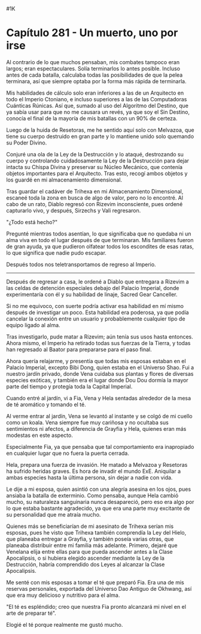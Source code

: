 
#1K 

# Capítulo 281 - Un muerto, uno por irse


Al contrario de lo que muchos pensaban, mis combates tampoco eran largos; eran espectaculares. Solía ​​terminarlos lo antes posible. Incluso antes de cada batalla, calculaba todas las posibilidades de que la pelea terminara, así que siempre optaba por la forma más rápida de terminarla.

Mis habilidades de cálculo solo eran inferiores a las de un Arquitecto en todo el Imperio Ctoniano, e incluso superiores a las de las Computadoras Cuánticas Rúnicas. Así que, sumado al uso del Algoritmo del Destino, que ya sabía usar para que no me causara un revés, ya que soy el Sin Destino, conocía el final de la mayoría de mis batallas con un 90% de certeza.

Luego de la huida de Resetoras, me he sentido aquí solo con Melvazoa, que tiene su cuerpo destruido en gran parte y lo mantiene unido solo quemando su Poder Divino.

Conjuré una ola de la Ley de la Destrucción y lo ataqué, destrozando su cuerpo y controlando cuidadosamente la Ley de la Destrucción para dejar intacta su Chispa Divina y preservar su Núcleo Mecánico, que contenía objetos importantes para el Arquitecto. Tras esto, recogí ambos objetos y los guardé en mi almacenamiento dimensional.

Tras guardar el cadáver de Trihexa en mi Almacenamiento Dimensional, escaneé toda la zona en busca de algo de valor, pero no lo encontré. Al cabo de un rato, Diablo regresó con Rizevim inconsciente, pues ordené capturarlo vivo, y después, Sirzechs y Vali regresaron.

"¿Todo está hecho?"

Pregunté mientras todos asentían, lo que significaba que no quedaba ni un alma viva en todo el lugar después de que terminaran. Mis familiares fueron de gran ayuda, ya que pudieron olfatear todos los escondites de esas ratas, lo que significa que nadie pudo escapar.

Después todos nos teletransportamos de regreso al Imperio.

***

Después de regresar a casa, le ordené a Diablo que entregara a Rizevim a las celdas de detención especiales debajo del Palacio Imperial, donde experimentaría con él y su habilidad de linaje, Sacred Gear Canceller.

Si no me equivoco, con suerte podría activar esa habilidad en mí mismo después de investigar un poco. Esta habilidad era poderosa, ya que podía cancelar la conexión entre un usuario y probablemente cualquier tipo de equipo ligado al alma.

Tras investigarlo, pude matar a Rizevim; aún tenía sus usos hasta entonces. Ahora mismo, el Imperio ha retirado todas sus fuerzas de la Tierra, y todas han regresado al Baator para prepararse para el paso final.

Ahora quería relajarme, y presentía que todas mis esposas estaban en el Palacio Imperial, excepto Bibi Dong, quien estaba en el Universo Shao. Fui a nuestro jardín privado, donde Vena cuidaba sus plantas y flores de diversas especies exóticas, y también era el lugar donde Dou Dou dormía la mayor parte del tiempo y protegía toda la Capital Imperial.

Cuando entré al jardín, vi a Fia, Vena y Hela sentadas alrededor de la mesa de té aromático y tomando el té.

Al verme entrar al jardín, Vena se levantó al instante y se colgó de mi cuello como un koala. Vena siempre fue muy cariñosa y no ocultaba sus sentimientos ni afectos, a diferencia de Grayfia y Hela, quienes eran más modestas en este aspecto.

Especialmente Fia, ya que pensaba que tal comportamiento era inapropiado en cualquier lugar que no fuera la puerta cerrada.

Hela, prepara una fuerza de invasión. He matado a Melvazoa y Resetoras ha sufrido heridas graves. Es hora de invadir el mundo ExE. Aniquilar a ambas especies hasta la última persona, sin dejar a nadie con vida.

Le dije a mi esposa, quien asintió con una alegría asesina en los ojos, pues ansiaba la batalla de exterminio. Como pensaba, aunque Hela cambió mucho, su naturaleza sanguinaria nunca desapareció, pero eso era algo por lo que estaba bastante agradecido, ya que era una parte muy excitante de su personalidad que me atraía mucho.

Quienes más se beneficiarían de mi asesinato de Trihexa serían mis esposas, pues he visto que Trihexa también comprendía la Ley del Hielo, que planeaba entregar a Grayfia, y también poseía varias otras, que planeaba distribuir entre mi familia más adelante. Primero, dejaré que Venelana elija entre ellas para que pueda ascender antes a la Clase Apocalipsis, o si hubiera elegido ascender mediante la Ley de la Destrucción, habría comprendido dos Leyes al alcanzar la Clase Apocalipsis.

Me senté con mis esposas a tomar el té que preparó Fia. Era una de mis reservas personales, exportada del Universo Dao Antiguo de Okhwang, así que era muy delicioso y nutritivo para el alma.

"El té es espléndido; creo que nuestra Fia pronto alcanzará mi nivel en el arte de preparar té".

Elogié el té porque realmente me gustó mucho.